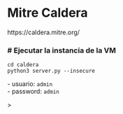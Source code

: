 <H1> Mitre Caldera</H1>
https://caldera.mitre.org/

<h3># Ejecutar la instancia de la VM</h3>
<p>
<code>cd caldera</code><br>
<code>python3 server.py --insecure</code></p>

<p>
- usuario: <code>admin</code><br>
- password: <code>admin</code></p>>


